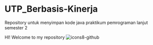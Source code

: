 # UTP_Berbasis-Kinerja
Repository untuk menyimpan kode java praktikum pemrograman lanjut semester 2

HI! Welcome to my repository
![icons8-github](https://tenor.com/view/quby-chan-gif-22672316)

